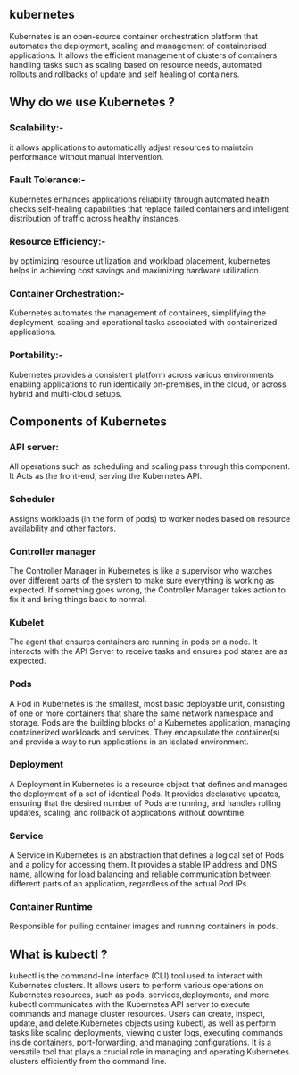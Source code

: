 ## kubernetes

Kubernetes is an open-source container orchestration platform that automates the deployment, scaling and management of containerised applications. It allows the efficient management of clusters of containers, handling tasks such as scaling based on resource needs, automated rollouts and rollbacks of update and self healing of containers.
##  Why do we use Kubernetes ?
            
### Scalability:- 
it allows applications to automatically adjust resources to maintain performance without manual intervention.
### Fault Tolerance:- 
Kubernetes enhances applications reliability through automated health checks,self-healing capabilities that replace failed containers and intelligent distribution of traffic across healthy instances.
### Resource Efficiency:- 
by optimizing resource utilization and workload placement, kubernetes helps in achieving cost savings and maximizing hardware utilization.
### Container Orchestration:-
Kubernetes automates the management of containers, simplifying the deployment, scaling and operational tasks associated with containerized applications.
### Portability:- 
Kubernetes provides a consistent platform across various environments enabling applications to run identically on-premises, in the cloud, or across hybrid and multi-cloud setups.
## Components of Kubernetes 
### API server:
All operations such as scheduling and scaling pass through this component. It Acts as the front-end, serving the Kubernetes API.
### Scheduler
Assigns workloads (in the form of pods) to worker nodes based on resource availability and other factors.
### Controller manager 
The Controller Manager in Kubernetes is like a supervisor who watches over different parts of the system to make sure everything is working as expected. If something goes wrong, the Controller Manager takes action to fix it and bring things back to normal.
### Kubelet
The agent that ensures containers are running in pods on a node. It interacts with the API Server to receive tasks and ensures pod states are as expected.
### Pods
A Pod in Kubernetes is the smallest, most basic deployable unit, consisting of one or more containers that share the same network namespace and storage. Pods are the building blocks of a Kubernetes application, managing containerized workloads and services. They encapsulate the container(s) and provide a way to run applications in an isolated environment.
### Deployment 
A Deployment in Kubernetes is a resource object that defines and manages the deployment of a set of identical Pods. It provides declarative updates, ensuring that the desired number of Pods are running, and handles rolling updates, scaling, and rollback of applications without downtime.
### Service 
A Service in Kubernetes is an abstraction that defines a logical set of Pods and a policy for accessing them. It provides a stable IP address and DNS name, allowing for load balancing and reliable communication between different parts of an application, regardless of the actual Pod IPs.
### Container Runtime
Responsible for pulling container images and running containers in pods.

## What is kubectl ?
kubectl is the command-line interface (CLI) tool used to interact with Kubernetes clusters. It allows users to perform various operations on Kubernetes resources, such as pods, services,deployments, and more. kubectl communicates with the Kubernetes API server to execute commands and manage cluster resources. Users can create, inspect, update, and delete.Kubernetes objects using kubectl, as well as perform tasks like scaling deployments, viewing cluster logs, executing commands inside containers,
port-forwarding, and managing configurations. It is a versatile tool that plays a crucial role in managing and operating.Kubernetes clusters efficiently from the command line.


